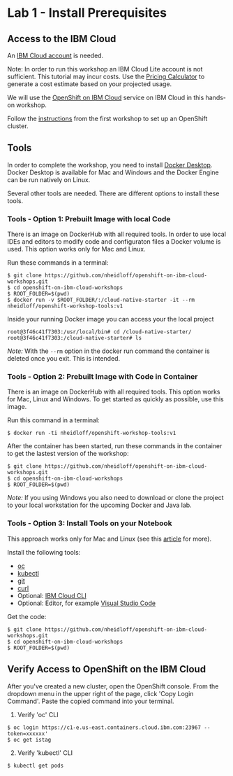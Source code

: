 # Lab 1 - Install Prerequisites

## Access to the IBM Cloud

An [IBM Cloud account](https://cloud.ibm.com/registration) is needed. 

Note: In order to run this workshop an IBM Cloud Lite account is not sufficient. This tutorial may incur costs. Use the [Pricing Calculator](https://cloud.ibm.com/estimator/review) to generate a cost estimate based on your projected usage.

We will use the [OpenShift on IBM Cloud](https://cloud.ibm.com/kubernetes/catalog/openshiftcluster) service on IBM Cloud in this hands-on workshop.


Follow the [instructions](../../1-understanding-openshift#part-2-create-cluster-on-the-ibm-cloud) from the first workshop to set up an OpenShift cluster.

## Tools

In order to complete the workshop, you need to install [Docker Desktop](https://docs.docker.com/install/). Docker Desktop is available for Mac and Windows and the Docker Engine can be run natively on Linux.

Several other tools are needed. There are different options to install these tools.

### Tools - Option 1: Prebuilt Image with local Code

There is an image on DockerHub with all required tools. In order to use local IDEs and editors to modify code and configuraton files a Docker volume is used. This option  works only for Mac and Linux.

Run these commands in a terminal:

```
$ git clone https://github.com/nheidloff/openshift-on-ibm-cloud-workshops.git
$ cd openshift-on-ibm-cloud-workshops
$ ROOT_FOLDER=$(pwd)
$ docker run -v $ROOT_FOLDER/:/cloud-native-starter -it --rm nheidloff/openshift-workshop-tools:v1
```
Inside your running Docker image you can access your the local project 
```
root@3f46c41f7303:/usr/local/bin# cd /cloud-native-starter/
root@3f46c41f7303:/cloud-native-starter# ls
```

_Note:_ With the `--rm` option in the docker run command the container is deleted once you exit. This is intended.


### Tools - Option 2: Prebuilt Image with Code in Container

There is an image on DockerHub with all required tools. This option works for Mac, Linux and Windows. To get started as quickly as possible, use this image.

Run this command in a terminal:

```
$ docker run -ti nheidloff/openshift-workshop-tools:v1
```

After the container has been started, run these commands in the container to get the lastest version of the workshop:

```
$ git clone https://github.com/nheidloff/openshift-on-ibm-cloud-workshops.git
$ cd openshift-on-ibm-cloud-workshops
$ ROOT_FOLDER=$(pwd)
```

_Note:_ If you using Windows you also need to download or clone the project to your local workstation for the upcoming Docker and Java lab.


### Tools - Option 3: Install Tools on your Notebook

This approach works only for Mac and Linux (see this [article](https://suedbroecker.net/2019/08/27/definition-of-a-dockerfile-to-use-bash-scripts-on-a-windows-10-machine-for-our-cloud-native-starter-workshop/) for more).

Install the following tools:

- [oc](https://cloud.ibm.com/docs/containers?topic=containers-cs_cli_install#cli_oc)
- [kubectl](https://kubernetes.io/docs/tasks/tools/install-kubectl/)
- [git](https://git-scm.com/book/en/v2/Getting-Started-Installing-Git) 
- [curl](https://curl.haxx.se/download.html)
- Optional: [IBM Cloud CLI](https://cloud.ibm.com/docs/home/tools)
- Optional: Editor, for example [Visual Studio Code](https://code.visualstudio.com/) 

Get the code:

```
$ git clone https://github.com/nheidloff/openshift-on-ibm-cloud-workshops.git
$ cd openshift-on-ibm-cloud-workshops
$ ROOT_FOLDER=$(pwd)
```

## Verify Access to OpenShift on the IBM Cloud

After you've created a new cluster, open the OpenShift console. From the dropdown menu in the upper right of the page, click 'Copy Login Command'. Paste the copied command into your terminal.

1. Verify 'oc' CLI

```
$ oc login https://c1-e.us-east.containers.cloud.ibm.com:23967 --token=xxxxxx'
$ oc get istag
```

2. Verify 'kubectl' CLI

```
$ kubectl get pods
```
